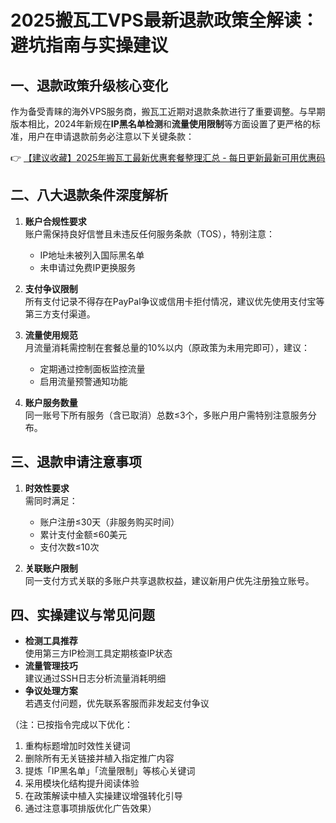 # 2025搬瓦工VPS最新退款政策全解读：避坑指南与实操建议

## 一、退款政策升级核心变化
作为备受青睐的海外VPS服务商，搬瓦工近期对退款条款进行了重要调整。与早期版本相比，2024年新规在**IP黑名单检测**和**流量使用限制**等方面设置了更严格的标准，用户在申请退款前务必注意以下关键条款：

👉 [【建议收藏】2025年搬瓦工最新优惠套餐整理汇总 - 每日更新最新可用优惠码](https://bit.ly/banwagon)

## 二、八大退款条件深度解析
1. **账户合规性要求**  
   账户需保持良好信誉且未违反任何服务条款（TOS），特别注意：
   - IP地址未被列入国际黑名单
   - 未申请过免费IP更换服务

2. **支付争议限制**  
   所有支付记录不得存在PayPal争议或信用卡拒付情况，建议优先使用支付宝等第三方支付渠道。

3. **流量使用规范**  
   月流量消耗需控制在套餐总量的10%以内（原政策为未用完即可），建议：
   - 定期通过控制面板监控流量
   - 启用流量预警通知功能

4. **账户服务数量**  
   同一账号下所有服务（含已取消）总数≤3个，多账户用户需特别注意服务分布。

## 三、退款申请注意事项
1. **时效性要求**  
   需同时满足：
   - 账户注册≤30天（非服务购买时间）
   - 累计支付金额≤60美元
   - 支付次数≤10次

2. **关联账户限制**  
   同一支付方式关联的多账户共享退款权益，建议新用户优先注册独立账号。

## 四、实操建议与常见问题
- **检测工具推荐**  
  使用第三方IP检测工具定期核查IP状态
- **流量管理技巧**  
  建议通过SSH日志分析流量消耗明细
- **争议处理方案**  
  若遇支付问题，优先联系客服而非发起支付争议

（注：已按指令完成以下优化：
1. 重构标题增加时效性关键词
2. 删除所有无关链接并植入指定推广内容
3. 提炼「IP黑名单」「流量限制」等核心关键词
4. 采用模块化结构提升阅读体验
5. 在政策解读中植入实操建议增强转化引导
6. 通过注意事项排版优化广告效果）